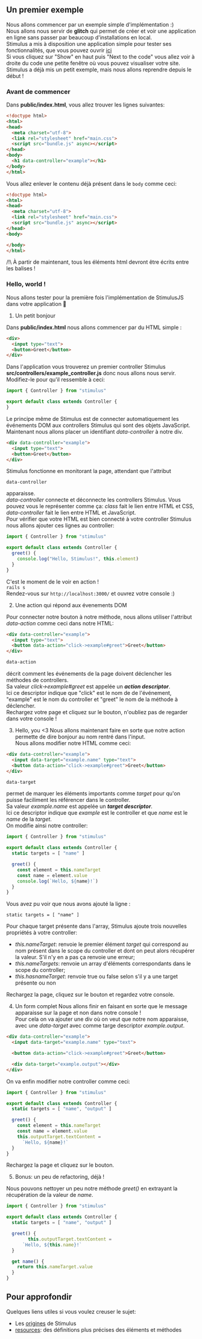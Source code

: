## Un premier exemple

Nous allons commencer par un exemple simple d'implémentation :)<br/>
Nous allons nous servir de **glitch** qui permet de créer et voir une application en ligne sans passer par beaucoup d'installations en local.<br/>
Stimulus a mis à disposition une application simple pour tester ses fonctionnalités, que vous pouvez ouvrir [ici](https://glitch.com/edit/#!/flaxen-screeching-sole?path=README.md:1:0)<br/>
Si vous cliquez sur "Show" en haut puis "Next to the code" vous allez voir à droite du code une petite fenêtre où vous pouvez visualiser votre site.<br/>
Stimulus a déjà mis un petit exemple, mais nous allons reprendre depuis le début ! <br/>


### Avant de commencer

Dans __public/index.html__, vous allez trouver les lignes suivantes: 

```html
<!doctype html>
<html>
<head>
  <meta charset="utf-8">
  <link rel="stylesheet" href="main.css">
  <script src="bundle.js" async></script>
</head>
<body>
  <h1 data-controller="example"></h1>
</body>
</html>
```

Vous allez enlever le contenu déjà présent dans le `body` comme ceci: 

```html
<!doctype html>
<html>
<head>
  <meta charset="utf-8">
  <link rel="stylesheet" href="main.css">
  <script src="bundle.js" async></script>
</head>
<body>

</body>
</html>
```

/!\ À partir de maintenant, tous les éléments html devront être écrits entre les balises <body></body> !

### Hello, world !

Nous allons tester pour la première fois l'implémentation de StimulusJS dans votre application :tada: <br/>


1. Un petit bonjour

Dans __public/index.html__ nous allons commencer par du HTML simple :
```html
<div>
  <input type="text">
  <button>Greet</button>
</div>
```
Dans l'application vous trouverez un premier controller Stimulus __src/controllers/example_controller.js__ donc nous allons nous servir.<br/>
Modifiez-le pour qu'il ressemble à ceci:
```js
import { Controller } from "stimulus"

export default class extends Controller {
}
```
Le principe même de Stimulus est de connecter automatiquement les événements DOM aux controllers Stimulus qui sont des objets JavaScript. <br/>
Maintenant nous allons placer un identifiant *data-controller* à notre div.
```html
<div data-controller="example">
  <input type="text">
  <button>Greet</button>
</div>
``` 
Stimulus fonctionne en monitorant la page, attendant que l'attribut 
```
data-controller
```
apparaisse. <br/>
*data-controller* connecte et déconnecte les controllers Stimulus. Vous pouvez vous le représenter comme ça: *class* fait le lien entre HTML et CSS, *data-controller* fait le lien entre HTML et JavaScript.<br/>
Pour vérifier que votre HTML est bien connecté à votre controller Stimulus nous allons ajouter ces lignes au controller:
```js
import { Controller } from "stimulus"

export default class extends Controller {
  greet() {
    console.log("Hello, Stimulus!", this.element)
  }
}
```
 
C'est le moment de le voir en action !<br/>
`rails s`<br/>
Rendez-vous sur `http://localhost:3000/` et ouvrez votre console :)<br/>


2. Une action qui répond aux évenements DOM

Pour connecter notre bouton à notre méthode, nous allons utiliser l'attribut *data-action* comme ceci dans notre HTML:
```html
<div data-controller="example">
  <input type="text">
  <button data-action="click->example#greet">Greet</button>
</div>
```
```html
data-action
```
décrit comment les événements de la page doivent déclencher les méthodes de controllers. <br/>
Sa valeur *click->example#greet* est appelée un __*action descriptor*__.<br/>
Ici ce descriptor indique que "click" est le nom de de l'événement, "example" est le nom du controller et "greet" le nom de la méthode à déclencher.<br/>
Rechargez votre page et cliquez sur le bouton, n'oubliez pas de regarder dans votre console !</br>

3. Hello, you <3
Nous allons maintenant faire en sorte que notre action permette de dire bonjour au nom rentré dans l'input.<br/>
Nous allons modifier notre HTML comme ceci:
```html
<div data-controller="example">
  <input data-target="example.name" type="text">
  <button data-action="click->example#greet">Greet</button>
</div>
```

```html
data-target
```
permet de marquer les éléments importants comme *target* pour qu'on puisse faciliment les référencer dans le controller.<br/>
Sa valeur *example.name* est appelée un *__target descriptor__*.<br/>
Ici ce descriptor indique que *example* est le controller et que *name* est le *name* de la *target*.<br/>
On modifie ainsi notre controller:

```javascript
import { Controller } from "stimulus"

export default class extends Controller {
  static targets = [ "name" ]

  greet() {
    const element = this.nameTarget
    const name = element.value
    console.log(`Hello, ${name}!`)
  }
}
```
Vous avez pu voir que nous avons ajouté la ligne :
```
static targets = [ "name" ]
```
Pour chaque target présente dans l'array, Stimulus ajoute trois nouvelles propriétés à votre controller:
- *this.nameTarget*: renvoie le premier élément *target* qui correspond au nom présent dans le scope du controller et dont on peut alors récupérer la valeur. S'il n'y en a pas ça renvoie une erreur;
- *this.nameTargets*: renvoie un array d'éléments correspondants dans le scope du controller;
- *this.hasnameTarget*: renvoie true ou false selon s'il y a une target présente ou non

Rechargez la page, cliquez sur le bouton et regardez votre console.

4. Un form complet
Nous allons finir en faisant en sorte que le message apparaisse sur la page et non dans notre console !<br/>
Pour cela on va ajouter une div où on veut que notre nom apparaisse, avec une *data-target* avec comme targe descriptor *example.output*.

```html
<div data-controller="example">
  <input data-target="example.name" type="text">

  <button data-action="click->example#greet">Greet</button>

  <div data-target="example.output"></div>
</div>
```

On va enfin modifier notre controller comme ceci:
```javascript
import { Controller } from "stimulus"

export default class extends Controller {
  static targets = [ "name", "output" ]

  greet() {
    const element = this.nameTarget
    const name = element.value
    this.outputTarget.textContent =
      `Hello, ${name}!`
  }
}
```

Rechargez la page et cliquez sur le bouton.

5. Bonus: un peu de refactoring, déjà !

Nous pouvons nettoyer un peu notre méthode *greet()* en extrayant la récupération de la valeur de *name*.  

```js
import { Controller } from "stimulus"

export default class extends Controller {
  static targets = [ "name", "output" ]

  greet() {
        this.outputTarget.textContent =
      `Hello, ${this.name}!`
  }

  get name() {
    return this.nameTarget.value
  }
}
```


## Pour approfondir 

Quelques liens utiles si vous voulez creuser le sujet: 
- Les [origines](https://stimulusjs.org/handbook/origin) de Stimulus
- [resources](https://stimulusjs.org/reference/controllers): des définitions plus précises des éléments et méthodes
